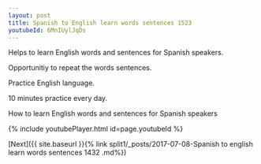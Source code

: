 ```yaml
---
layout: post
title: Spanish to English learn words sentences 1523 
youtubeId: 6MnIUylJqDs
---
```

 
 
Helps to learn English words and sentences for Spanish speakers.

Opportunitiy to repeat the words sentences. 

Practice English language. 
 
10 minutes practice every day. 
 
How to learn English words and sentences for Spanish speakers 
 
{% include youtubePlayer.html id=page.youtubeId %}
 
 
[Next]({{ site.baseurl }}{% link  split1/_posts/2017-07-08-Spanish to english learn words sentences 1432 .md%})
 
